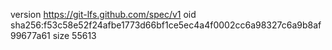version https://git-lfs.github.com/spec/v1
oid sha256:f53c58e52f24afbe1773d66bf1ce5ec4a4f0002cc6a98327c6a9b8af99677a61
size 55613
